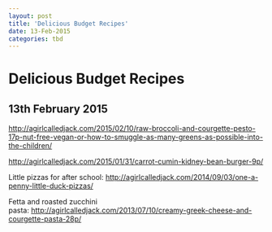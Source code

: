 ```yaml
---
layout: post
title: 'Delicious Budget Recipes'
date: 13-Feb-2015
categories: tbd
---
```


# Delicious Budget Recipes

## 13th February 2015

http://agirlcalledjack.com/2015/02/10/raw-broccoli-and-courgette-pesto-17p-nut-free-vegan-or-how-to-smuggle-as-many-greens-as-possible-into-the-children/

http://agirlcalledjack.com/2015/01/31/carrot-cumin-kidney-bean-burger-9p/

Little pizzas for after school: http://agirlcalledjack.com/2014/09/03/one-a-penny-little-duck-pizzas/

Fetta and roasted zucchini pasta: http://agirlcalledjack.com/2013/07/10/creamy-greek-cheese-and-courgette-pasta-28p/

 

